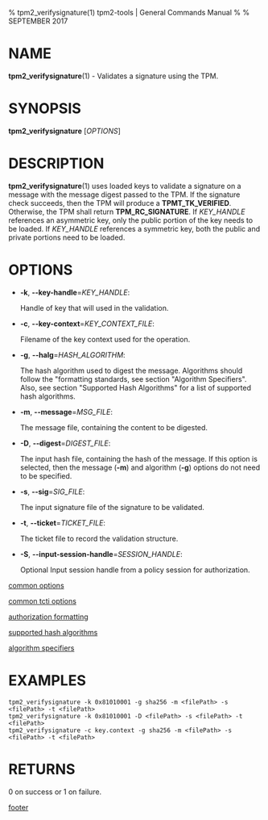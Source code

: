 % tpm2_verifysignature(1) tpm2-tools | General Commands Manual
%
% SEPTEMBER 2017

# NAME

**tpm2_verifysignature**(1) - Validates a signature using the TPM.

# SYNOPSIS

**tpm2_verifysignature** [*OPTIONS*]

# DESCRIPTION

**tpm2_verifysignature**(1) uses loaded keys to validate a signature on a message
with the message digest passed to the TPM. If the signature check succeeds,
then the TPM will produce a **TPMT_TK_VERIFIED**. Otherwise, the TPM shall return
**TPM_RC_SIGNATURE**. If _KEY\_HANDLE_ references an asymmetric key, only the
public portion of the key needs to be loaded. If _KEY\_HANDLE_ references a
symmetric key, both the public and private portions need to be loaded.

# OPTIONS

  * **-k**, **--key-handle**=_KEY\_HANDLE_:

    Handle of key that will used in the validation.

  * **-c**, **--key-context**=_KEY\_CONTEXT\_FILE_:

    Filename of the key context used for the operation.

  * **-g**, **--halg**=_HASH\_ALGORITHM_:

    The hash algorithm used to digest the message.
    Algorithms should follow the "formatting standards, see section
    "Algorithm Specifiers".
    Also, see section "Supported Hash Algorithms" for a list of supported hash
    algorithms.

  * **-m**, **--message**=_MSG\_FILE_:

    The message file, containing the content to be  digested.

  * **-D**, **--digest**=_DIGEST\_FILE_:

    The input hash file, containing the hash of the message. If this option is
    selected, then the message (**-m**) and algorithm (**-g**) options do not need
    to be specified.

  * **-s**, **--sig**=_SIG\_FILE_:

    The input signature file of the signature to be validated.

  * **-t**, **--ticket**=_TICKET\_FILE_:

    The ticket file to record the validation structure.

  * **-S**, **--input-session-handle**=_SESSION\_HANDLE_:

    Optional Input session handle from a policy session for authorization.

[common options](common/options.md)

[common tcti options](common/tcti.md)

[authorization formatting](common/password.md)

[supported hash algorithms](common/hash.md)

[algorithm specifiers](common/alg.md)

# EXAMPLES

```
tpm2_verifysignature -k 0x81010001 -g sha256 -m <filePath> -s <filePath> -t <filePath>
tpm2_verifysignature -k 0x81010001 -D <filePath> -s <filePath> -t <filePath>
tpm2_verifysignature -c key.context -g sha256 -m <filePath> -s <filePath> -t <filePath>
```

# RETURNS

0 on success or 1 on failure.

[footer](common/footer.md)
